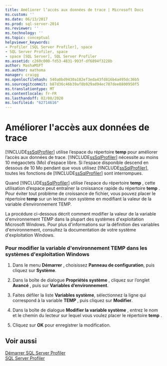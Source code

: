```yaml
---
title: Améliorer l’accès aux données de trace | Microsoft Docs
ms.custom: ''
ms.date: 06/13/2017
ms.prod: sql-server-2014
ms.reviewer: ''
ms.technology: ''
ms.topic: conceptual
helpviewer_keywords:
- Profiler [SQL Server Profiler], space
- SQL Server Profiler, space
- space [SQL Server], SQL Server Profiler
ms.assetid: c260c000-fd53-4831-993f-df6894f3228b
author: MashaMSFT
ms.author: mathoma
manager: craigg
ms.openlocfilehash: 540a0bd9430a182ef3eda43fd816b4a495dc36b5
ms.sourcegitcommit: b87d36c46b39af8b929ad94ec707dee8800950f5
ms.translationtype: MT
ms.contentlocale: fr-FR
ms.lasthandoff: 02/08/2020
ms.locfileid: "62714616"
---
```

# <a name="improve-access-to-trace-data"></a>Améliorer l'accès aux données de trace
  [!INCLUDE[ssSqlProfiler](../../includes/sssqlprofiler-md.md)] utilise l’espace du répertoire **temp** pour améliorer l’accès aux données de trace. [!INCLUDE[ssSqlProfiler](../../includes/sssqlprofiler-md.md)] nécessite au moins 10 mégaoctets (Mo) d’espace libre. Si l’espace disponible descend en dessous de 10 Mo pendant que vous utilisez [!INCLUDE[ssSqlProfiler](../../includes/sssqlprofiler-md.md)], toutes les fonctions de [!INCLUDE[ssSqlProfiler](../../includes/sssqlprofiler-md.md)] sont interrompues.  
  
 Quand [!INCLUDE[ssSqlProfiler](../../includes/sssqlprofiler-md.md)] utilise l’espace du répertoire **temp** , cette utilisation d’espace peut entraîner la croissance rapide du répertoire **temp** . Pour éviter tout problème de croissance de fichier, vous pouvez placer le répertoire **temp** sur un lecteur non système en modifiant la valeur de la variable d’environnement TEMP.  
  
 La procédure ci-dessous décrit comment modifier la valeur de la variable d'environnement TEMP dans la plupart des systèmes d'exploitation Microsoft Windows. Pour plus d'informations sur la définition des variables d'environnement, consultez la documentation de votre système d'exploitation Windows.  
  
### <a name="to-change-the-temp-environment-variable-in-windows-operating-systems"></a>Pour modifier la variable d'environnement TEMP dans les systèmes d'exploitation Windows  
  
1.  Dans le menu **Démarrer** , choisissez **Panneau de configuration**, puis cliquez sur **Système**.  
  
2.  Dans la boîte de dialogue **Propriétés système** , cliquez sur l’onglet **Avancé** , puis sur **Variables d’environnement**.  
  
3.  Faites défiler la liste **Variables système**, sélectionnez la ligne qui correspond à la variable **TEMP** , puis cliquez sur **Modifier**.  
  
4.  Dans la boîte de dialogue **Modifier la variable système** , entrez le nom et le chemin du lecteur sur lequel vous voulez placer le répertoire **temp** .  
  
5.  Cliquez sur **OK** pour enregistrer la modification.  
  
## <a name="see-also"></a>Voir aussi  
 [Démarrer SQL Server Profiler](../../tools/sql-server-profiler/start-sql-server-profiler.md)   
 [SQL Server Profiler](../../tools/sql-server-profiler/sql-server-profiler.md)  
  
  
